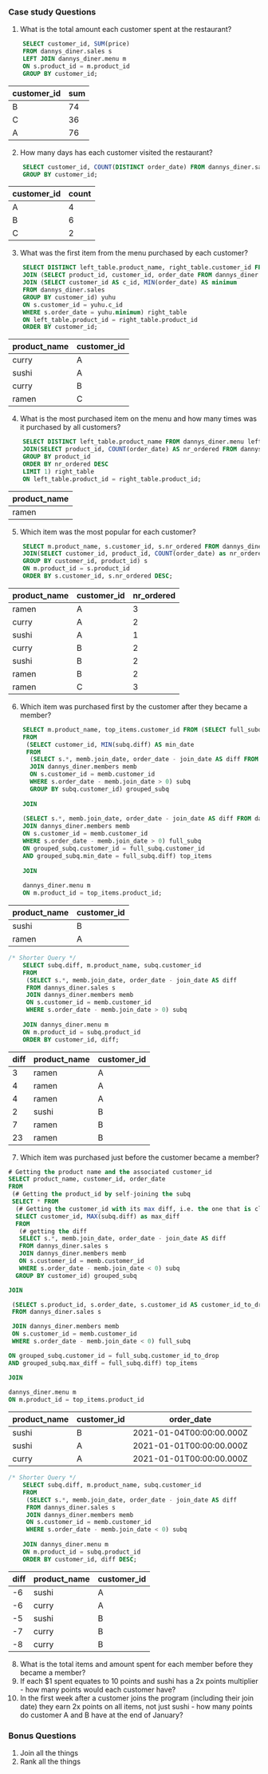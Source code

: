 ### Case study Questions
1. What is the total amount each customer spent at the restaurant?
~~~sql
    SELECT customer_id, SUM(price) 
    FROM dannys_diner.sales s 
    LEFT JOIN dannys_diner.menu m 
    ON s.product_id = m.product_id
    GROUP BY customer_id;
~~~

| customer_id | sum |
| ----------- | --- |
| B           | 74  |
| C           | 36  |
| A           | 76  |

2. How many days has each customer visited the restaurant?
~~~sql
    SELECT customer_id, COUNT(DISTINCT order_date) FROM dannys_diner.sales
    GROUP BY customer_id;
~~~

| customer_id | count |
| ----------- | ----- |
| A           | 4     |
| B           | 6     |
| C           | 2     |

3. What was the first item from the menu purchased by each customer?
~~~sql
    SELECT DISTINCT left_table.product_name, right_table.customer_id FROM dannys_diner.menu left_table
    JOIN (SELECT product_id, customer_id, order_date FROM dannys_diner.sales s
    JOIN (SELECT customer_id AS c_id, MIN(order_date) AS minimum
    FROM dannys_diner.sales
    GROUP BY customer_id) yuhu
    ON s.customer_id = yuhu.c_id
    WHERE s.order_date = yuhu.minimum) right_table
    ON left_table.product_id = right_table.product_id
    ORDER BY customer_id;
~~~

| product_name | customer_id |
| ------------ | ----------- |
| curry        | A           |
| sushi        | A           |
| curry        | B           |
| ramen        | C           |

4. What is the most purchased item on the menu and how many times was it purchased by all customers?
~~~sql
    SELECT DISTINCT left_table.product_name FROM dannys_diner.menu left_table
    JOIN(SELECT product_id, COUNT(order_date) AS nr_ordered FROM dannys_diner.sales
    GROUP BY product_id
    ORDER BY nr_ordered DESC 
    LIMIT 1) right_table
    ON left_table.product_id = right_table.product_id;
~~~

| product_name |
| ------------ |
| ramen        |

5. Which item was the most popular for each customer?
~~~sql
    SELECT m.product_name, s.customer_id, s.nr_ordered FROM dannys_diner.menu m
    JOIN(SELECT customer_id, product_id, COUNT(order_date) as nr_ordered FROM dannys_diner.sales
    GROUP BY customer_id, product_id) s
    ON m.product_id = s.product_id
    ORDER BY s.customer_id, s.nr_ordered DESC;
~~~

| product_name | customer_id | nr_ordered |
| ------------ | ----------- | ---------- |
| ramen        | A           | 3          |
| curry        | A           | 2          |
| sushi        | A           | 1          |
| curry        | B           | 2          |
| sushi        | B           | 2          |
| ramen        | B           | 2          |
| ramen        | C           | 3          |

6. Which item was purchased first by the customer after they became a member?
~~~sql
    SELECT m.product_name, top_items.customer_id FROM (SELECT full_subq.product_id, full_subq.customer_id
    FROM
     (SELECT customer_id, MIN(subq.diff) AS min_date
     FROM
      (SELECT s.*, memb.join_date, order_date - join_date AS diff FROM dannys_diner.sales s
      JOIN dannys_diner.members memb
      ON s.customer_id = memb.customer_id
      WHERE s.order_date - memb.join_date > 0) subq
      GROUP BY subq.customer_id) grouped_subq
    
    JOIN
    
    (SELECT s.*, memb.join_date, order_date - join_date AS diff FROM dannys_diner.sales s
    JOIN dannys_diner.members memb
    ON s.customer_id = memb.customer_id
    WHERE s.order_date - memb.join_date > 0) full_subq
    ON grouped_subq.customer_id = full_subq.customer_id
    AND grouped_subq.min_date = full_subq.diff) top_items
    
    JOIN
    
    dannys_diner.menu m
    ON m.product_id = top_items.product_id;
~~~

| product_name | customer_id |
| ------------ | ----------- |
| sushi        | B           |
| ramen        | A           |

~~~sql
/* Shorter Query */
    SELECT subq.diff, m.product_name, subq.customer_id 
    FROM
     (SELECT s.*, memb.join_date, order_date - join_date AS diff
     FROM dannys_diner.sales s
     JOIN dannys_diner.members memb
     ON s.customer_id = memb.customer_id
     WHERE s.order_date - memb.join_date > 0) subq
    
    JOIN dannys_diner.menu m
    ON m.product_id = subq.product_id
    ORDER BY customer_id, diff;
~~~

| diff | product_name | customer_id |
| ---- | ------------ | ----------- |
| 3    | ramen        | A           |
| 4    | ramen        | A           |
| 4    | ramen        | A           |
| 2    | sushi        | B           |
| 7    | ramen        | B           |
| 23   | ramen        | B           |

7. Which item was purchased just before the customer became a member?
~~~sql
# Getting the product name and the associated customer_id
SELECT product_name, customer_id, order_date
FROM
 (# Getting the product_id by self-joining the subq
 SELECT * FROM
  (# Getting the customer_id with its max diff, i.e. the one that is closest to 0
  SELECT customer_id, MAX(subq.diff) as max_diff
  FROM
   (# getting the diff
   SELECT s.*, memb.join_date, order_date - join_date AS diff 
   FROM dannys_diner.sales s
   JOIN dannys_diner.members memb
   ON s.customer_id = memb.customer_id
   WHERE s.order_date - memb.join_date < 0) subq
  GROUP BY customer_id) grouped_subq

JOIN 

 (SELECT s.product_id, s.order_date, s.customer_id AS customer_id_to_drop, memb.join_date, order_date - join_date AS diff
 FROM dannys_diner.sales s

 JOIN dannys_diner.members memb
 ON s.customer_id = memb.customer_id
 WHERE s.order_date - memb.join_date < 0) full_subq

ON grouped_subq.customer_id = full_subq.customer_id_to_drop
AND grouped_subq.max_diff = full_subq.diff) top_items

JOIN
    
dannys_diner.menu m
ON m.product_id = top_items.product_id
~~~

| product_name | customer_id | order_date               |
| ------------ | ----------- | ------------------------ |
| sushi        | B           | 2021-01-04T00:00:00.000Z |
| sushi        | A           | 2021-01-01T00:00:00.000Z |
| curry        | A           | 2021-01-01T00:00:00.000Z |

~~~sql
/* Shorter Query */
    SELECT subq.diff, m.product_name, subq.customer_id
    FROM
     (SELECT s.*, memb.join_date, order_date - join_date AS diff 
     FROM dannys_diner.sales s
     JOIN dannys_diner.members memb
     ON s.customer_id = memb.customer_id
     WHERE s.order_date - memb.join_date < 0) subq
    
    JOIN dannys_diner.menu m
    ON m.product_id = subq.product_id
    ORDER BY customer_id, diff DESC;
~~~

| diff | product_name | customer_id |
| ---- | ------------ | ----------- |
| -6   | sushi        | A           |
| -6   | curry        | A           |
| -5   | sushi        | B           |
| -7   | curry        | B           |
| -8   | curry        | B           |

8. What is the total items and amount spent for each member before they became a member?
9. If each $1 spent equates to 10 points and sushi has a 2x points multiplier - how many points would each customer have?
10. In the first week after a customer joins the program (including their join date) they earn 2x points on all items, not just sushi - how many points do customer A and B have at the end of January?

### Bonus Questions
1. Join all the things
2. Rank all the things
